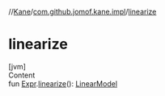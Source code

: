 //[Kane](../index.md)/[com.github.jomof.kane.impl](index.md)/[linearize](linearize.md)



# linearize  
[jvm]  
Content  
fun [Expr](../com.github.jomof.kane/-expr/index.md).[linearize](linearize.md)(): [LinearModel](-linear-model/index.md)  



